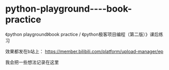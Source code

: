 # python-playground----book-practice
《python playground》book practice  / 《python极客项目编程（第二版）》课后练习

效果都发在b站上：
https://member.bilibili.com/platform/upload-manager/ep

我会把一些想法记录在这里
